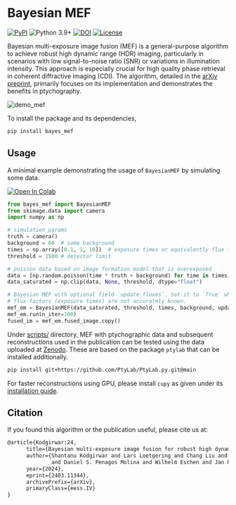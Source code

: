 # Bayesian MEF
[![PyPI](https://img.shields.io/pypi/v/bayes_mef)](https://pypi.org/project/bayes_mef/)
![Python 3.9+](https://img.shields.io/badge/python-3.9+-green.svg)
[![DOI](https://zenodo.org/badge/DOI/10.5281/zenodo.10809893.svg)](https://doi.org/10.5281/zenodo.10809893)
[![License](https://img.shields.io/badge/License-BSD_3--Clause-purple.svg)](https://opensource.org/licenses/BSD-3-Clause)

Bayesian multi-exposure image fusion (MEF) is a general-purpose algorithm to achieve robust high dynamic range (HDR) imaging, particularly in scenarios with low signal-to-noise ratio (SNR) or variations in illumination intensity. This approach is especially crucial for high quality phase retrieval in coherent diffractive imaging (CDI). The algorithm, detailed in the [arXiv preprint](https://arxiv.org/abs/2403.11344), primarily focuses on its implementation and demonstrates the benefits in ptychography. 

![demo_mef](https://github.com/microscopic-image-analysis/bayes-mef/assets/64919085/d00a8c5e-5e53-4b7e-856b-381cc99523ba)

To install the package and its dependencies, 
```bash
pip install bayes_mef
```

## Usage

A minimal example demonstrating the usage of `BayesianMEF` by simulating some data.

[![Open In Colab](https://colab.research.google.com/assets/colab-badge.svg)](https://colab.research.google.com/github/microscopic-image-analysis/bayes-mef/blob/main/demo.ipynb)

```python
from bayes_mef import BayesianMEF
from skimage.data import camera
import numpy as np

# simulation params
truth = camera()
background = 60  # some background
times = np.array([0.1, 1, 10])  # exposure times or equivalently flux factors
threshold = 1500 # detector limit

# poisson data based on image formation model that is overexposed
data = [np.random.poisson(time * truth + background) for time in times]
data_saturated = np.clip(data, None, threshold, dtype="float")

# Bayesian MEF with optional field `update_fluxes`. Set it to `True` when
# flux factors (exposure times) are not accurately known.
mef_em = BayesianMEF(data_saturated, threshold, times, background, update_fluxes=False)
mef_em.run(n_iter=100)
fused_im = mef_em.fused_image.copy()
```

Under [scripts/](scripts) directory, MEF with ptychographic data and subsequent reconstructions used in the publication can be tested using the data uploaded at [Zenodo](https://doi.org/10.5281/zenodo.10809893). These are based on the package `ptylab` that can be installed additionally.

```bash
pip install git+https://github.com/PtyLab/PtyLab.py.git@main
```

For faster reconstructions using GPU, please install `cupy` as given under its [installation guide](https://docs.cupy.dev/en/stable/install.html).

## Citation
If you found this algorithm or the publication useful, please cite us at:
```tex
@article{Kodgirwar:24,
      title={Bayesian multi-exposure image fusion for robust high dynamic range ptychography}, 
      author={Shantanu Kodgirwar and Lars Loetgering and Chang Liu and Aleena Joseph and Leona Licht
              and Daniel S. Penagos Molina and Wilhelm Eschen and Jan Rothhardt and Michael Habeck},
      year={2024},
      eprint={2403.11344},
      archivePrefix={arXiv},
      primaryClass={eess.IV}
}
```


